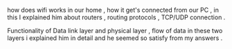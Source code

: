 how does wifi works in our home , how it get's connected from our PC , in this I explained him about routers , routing protocols , TCP/UDP connection .

Functionality of Data link layer and physical layer , flow of data in these two layers i explained him in detail and he seemed so satisfy from my answers .
